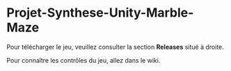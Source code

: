 # Projet-Synthese-Unity-Marble-Maze

Pour télécharger le jeu, veuillez consulter la section **Releases** situé à droite.

Pour connaître les contrôles du jeu, allez dans le wiki.
